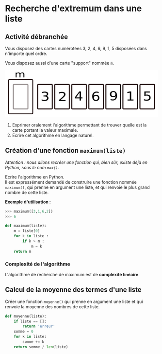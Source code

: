 # Recherche d'extremum dans une liste

## Activité débranchée

Vous disposez des cartes numérotées 3, 2, 4, 6, 9, 1, 5 disposées dans n'importe quel ordre.

Vous disposez aussi d'une carte "support" nommée `m`.

![](data/deck.png)

1. Exprimer oralement l'algorithme permettant de trouver quelle est la carte portant la valeur maximale.
2. Ecrire cet algorithme en langage naturel.

## Création d'une fonction `maximum(liste)`

_Attention : nous allons recréer une fonction qui, bien sûr, existe déjà en Python, sous le nom `max()`._

Ecrire l'algorithme en Python.  
Il est expressément demandé de construire une fonction nommée `maximum()`, qui prenne en argument une liste, et qui renvoie le plus grand nombre de cette liste.

**Exemple d'utilisation :**

```python
>>> maximum([3,1,6,2])
>>> 6
```

```python
def maximum(liste):
    m = liste[0]
    for k in liste :
        if k > m :
            m = k
    return m
```

### Complexité de l'algorithme

L'algorithme de recherche de maximum est de **complexité linéaire**.

## Calcul de la moyenne des termes d'une liste

Créer une fonction `moyenne()` qui prenne en argument une liste et qui renvoie la moyenne des nombres de cette liste.

```python
def moyenne(liste):
    if liste == []:
        return 'erreur'
    somme = 0
    for k in liste:
        somme += k
    return somme / len(liste)
```
